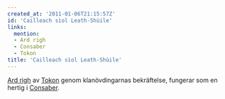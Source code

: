 ```yaml
---
created_at: '2011-01-06T21:15:57Z'
id: 'Cailleach sìol Leath-Shùile'
links:
  mention:
  - Ard righ
  - Consaber
  - Tokon
title: 'Cailleach sìol Leath-Shùile'
---
```


[Ard righ] av [Tokon] genom klanövdingarnas bekräftelse, fungerar som en hertig i [Consaber].

  [Ard righ]: Ard_righ
  [Tokon]: Tokon
  [Consaber]: Consaber